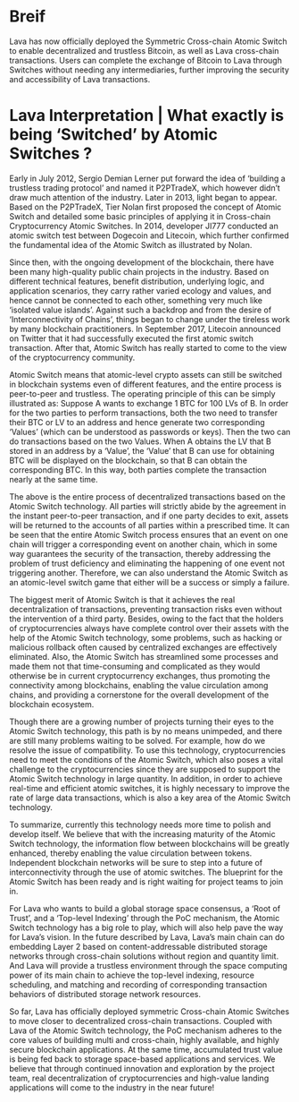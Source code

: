# Breif

Lava has now officially deployed the Symmetric Cross-chain Atomic Switch to enable decentralized and trustless Bitcoin, as well as Lava cross-chain transactions. Users can complete the exchange of Bitcoin to Lava through Switches without needing any intermediaries, further improving the security and accessibility of Lava transactions.

# Lava Interpretation | What exactly is being ‘Switched’ by Atomic Switches ?

Early in July 2012, Sergio Demian Lerner put forward the idea of ‘building a trustless trading protocol’ and named it P2PTradeX, which however didn’t draw much attention of the industry. Later in 2013, light began to appear. Based on the P2PTradeX, Tier Nolan first proposed the concept of Atomic Switch and detailed some basic principles of applying it in Cross-chain Cryptocurrency Atomic Switches. In 2014, developer JI777 conducted an atomic switch test between Dogecoin and Litecoin, which further confirmed the fundamental idea of the Atomic Switch as illustrated by Nolan.

Since then, with the ongoing development of the blockchain, there have been many high-quality public chain projects in the industry. Based on different technical features, benefit distribution, underlying logic, and application scenarios, they carry rather varied ecology and values, and hence cannot be connected to each other, something very much like ‘isolated value islands’. Against such a backdrop and from the desire of ‘Interconnectivity of Chains’, things began to change under the tireless work by many blockchain practitioners. In September 2017, Litecoin announced on Twitter that it had successfully executed the first atomic switch transaction. After that, Atomic Switch has really started to come to the view of the cryptocurrency community.

Atomic Switch means that atomic-level crypto assets can still be switched in blockchain systems even of different features, and the entire process is peer-to-peer and trustless. The operating principle of this can be simply illustrated as: Suppose A wants to exchange 1 BTC for 100 LVs of B. In order for the two parties to perform transactions, both the two need to transfer their BTC or LV to an address and hence generate two corresponding ‘Values’ (which can be understood as passwords or keys). Then the two can do transactions based on the two Values. When A obtains the LV that B stored in an address by a ‘Value’, the ‘Value’ that B can use for obtaining BTC will be displayed on the blockchain, so that B can obtain the corresponding BTC. In this way, both parties complete the transaction nearly at the same time.

The above is the entire process of decentralized transactions based on the Atomic Switch technology. All parties will strictly abide by the agreement in the instant peer-to-peer transaction, and if one party decides to exit, assets will be returned to the accounts of all parties within a prescribed time. It can be seen that the entire Atomic Switch process ensures that an event on one chain will trigger a corresponding event on another chain, which in some way guarantees the security of the transaction, thereby addressing the problem of trust deficiency and eliminating the happening of one event not triggering another. Therefore, we can also understand the Atomic Switch as an atomic-level switch game that either will be a success or simply a failure.

The biggest merit of Atomic Switch is that it achieves the real decentralization of transactions, preventing transaction risks even without the intervention of a third party. Besides, owing to the fact that the holders of cryptocurrencies always have complete control over their assets with the help of the Atomic Switch technology, some problems, such as hacking or malicious rollback often caused by centralized exchanges are effectively eliminated. Also, the Atomic Switch has streamlined some processes and made them not that time-consuming and complicated as they would otherwise be in current cryptocurrency exchanges, thus promoting the connectivity among blockchains, enabling the value circulation among chains, and providing a cornerstone for the overall development of the blockchain ecosystem.

Though there are a growing number of projects turning their eyes to the Atomic Switch technology, this path is by no means unimpeded, and there are still many problems waiting to be solved. For example, how do we resolve the issue of compatibility. To use this technology, cryptocurrencies need to meet the conditions of the Atomic Switch, which also poses a vital challenge to the cryptocurrencies since they are supposed to support the Atomic Switch technology in large quantity. In addition, in order to achieve real-time and efficient atomic switches, it is highly necessary to improve the rate of large data transactions, which is also a key area of the Atomic Switch technology.

To summarize, currently this technology needs more time to polish and develop itself. We believe that with the increasing maturity of the Atomic Switch technology, the information flow between blockchains will be greatly enhanced, thereby enabling the value circulation between tokens. Independent blockchain networks will be sure to step into a future of interconnectivity through the use of atomic switches. The blueprint for the Atomic Switch has been ready and is right waiting for project teams to join in.

For Lava who wants to build a global storage space consensus, a ‘Root of Trust’, and a ‘Top-level Indexing’ through the PoC mechanism, the Atomic Switch technology has a big role to play, which will also help pave the way for Lava’s vision. In the future described by Lava, Lava’s main chain can do embedding Layer 2 based on content-addressable distributed storage networks through cross-chain solutions without region and quantity limit. And Lava will provide a trustless environment through the space computing power of its main chain to achieve the top-level indexing, resource scheduling, and matching and recording of corresponding transaction behaviors of distributed storage network resources.

So far, Lava has officially deployed symmetric Cross-chain Atomic Switches to move closer to decentralized cross-chain transactions. Coupled with Lava of the Atomic Switch technology, the PoC mechanism adheres to the core values of building multi and cross-chain, highly available, and highly secure blockchain applications. At the same time, accumulated trust value is being fed back to storage space-based applications and services. We believe that through continued innovation and exploration by the project team, real decentralization of cryptocurrencies and high-value landing applications will come to the industry in the near future!
